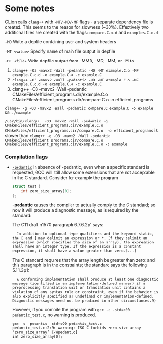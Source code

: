 # Some notes
CLion calls `clang++` with `-MT/-MD/-MF` flags - a separate dependency file is created. 
This seems to the reason for slowness (~30%). Effectively two additional files are created with the flags: `compare.C.o.d` and `examples.C.o.d`

`-MD`                     Write a depfile containing user and system headers

`-MT <value>`             Specify name of main file output in depfile

`-MF <file>`              Write depfile output from -MMD, -MD, -MM, or -M to <file>

1. `clang++ -O3 -mavx2 -Wall -pedantic -MD -MT example.C.o -MF example.C.o.d -o example.C.o -c example.C`
2. `clang++ -O3 -mavx2 -Wall -pedantic -MD -MT example.C.o -MF example.C.o.d -o example.C.o -c example.C`
3. clang++  -O3 -mavx2 -Wall -pedantic   CMakeFiles/efficient_programs.dir/example.C.o CMakeFiles/efficient_programs.dir/compare.C.o  -o efficient_programs



`clang++ -g -O3 -mavx2 -Wall -pedantic compare.C example.C -o example && ./example`

`/usr/bin/clang++  -O3 -mavx2 -Wall -pedantic -g   CMakeFiles/efficient_programs.dir/example.C.o CMakeFiles/efficient_programs.dir/compare.C.o  -o efficient_programs` 
is slower than 
`clang++ -g -O3 -mavx2 -Wall -pedantic CMakeFiles/efficient_programs.dir/compare.C.o CMakeFiles/efficient_programs.dir/example.C.o -o example`

### Compilation flags
- [`-pedantic`](https://stackoverflow.com/questions/2855121/what-is-the-purpose-of-using-pedantic-in-the-gcc-g-compiler)  In absence of -pedantic, even when a specific standard is requested, GCC will still allow some extensions that are not acceptable in the C standard. Consider for example the program
    ```cpp
    struct test {
        int zero_size_array[0];
    };
    ```
    -**pedantic** causes the compiler to actually comply to the C standard; so now it will produce a diagnostic message, as is required by the standard:

    The C11 draft n1570 paragraph 6.7.6.2p1 says:

        In addition to optional type qualifiers and the keyword static, the [ and ] may delimit an expression or *. If they delimit an expression (which specifies the size of an array), the expression shall have an integer type. If the expression is a constant expression, it shall have a value greater than zero.[...]

    The C standard requires that the array length be greater than zero; and this paragraph is in the constraints; the standard says the following 5.1.1.3p1:

        A conforming implementation shall produce at least one diagnostic message (identified in an implementation-defined manner) if a preprocessing translation unit or translation unit contains a violation of any syntax rule or constraint, even if the behavior is also explicitly specified as undefined or implementation-defined. Diagnostic messages need not be produced in other circumstances.9)

    However, if you compile the program with `gcc -c -std=c90 pedantic_test.c`, no warning is produced.
    ```shall
    gcc -c -pedantic -std=c90 pedantic_test.c
    pedantic_test.c:2:9: warning: ISO C forbids zero-size array ‘zero_size_array’ [-Wpedantic]
    int zero_size_array[0];
    ```
